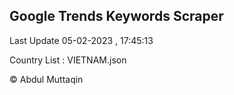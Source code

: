 

## Google Trends Keywords Scraper 
 
Last Update 05-02-2023 , 17:45:13

Country List :
VIETNAM.json



© Abdul Muttaqin 
